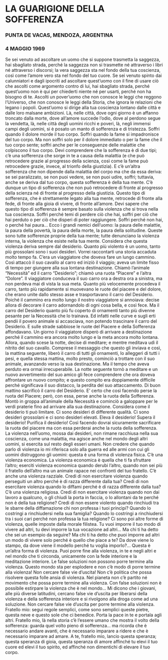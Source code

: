 # LA GUARIGIONE DELLA SOFFERENZA

### PUNTA DE VACAS, MENDOZA, ARGENTINA
### 4 MAGGIO 1969


Se sei venuto ad ascoltare un uomo che si suppone trasmetta la saggezza, hai sbagliato strada, perché la saggezza non si trasmette né attraverso i libri né attraverso i discorsi; la vera saggezza sta nel fondo della tua coscienza, così come l’amore vero sta nel fondo del tuo cuore.
Se sei venuto spinto dai calunniatori e dagli ipocriti ad ascoltare quest’uomo con il fine di usare ciò che ascolti come argomento contro di lui, hai sbagliato strada, perché quest’uomo non è qui per chiederti niente né per usarti, perché non ha bisogno di te.
Ascolti un pover’uomo che non conosce le leggi che reggono l’Universo, che non conosce le leggi della Storia, che ignora le relazioni che legano i popoli. Quest’uomo si dirige alla tua coscienza lontano dalle città e dalle loro malsane ambizioni. Là, nelle città, dove ogni giorno è un affanno troncato dalla morte, dove all’amore succede l’odio, dove al perdono segue la vendetta, là, nelle città degli uomini ricchi e poveri, là, negli immensi campi degli uomini, si è posato un manto di sofferenza e di tristezza.
Soffri quando il dolore morde il tuo corpo. Soffri quando la fame si impadronisce del tuo corpo. Ma non soffri solo per il dolore immediato o per la fame che il tuo corpo sente; soffri anche per le conseguenze delle malattie che colpiscono il tuo corpo.
Devi comprendere che la sofferenza è di due tipi; c’è una sofferenza che sorge in te a causa della malattia (e che può retrocedere grazie al progresso della scienza, così come la fame può retrocedere grazie, invece, al trionfo della giustizia). E c’è un’altra sofferenza che non dipende dalla malattia del corpo ma che da essa deriva: se sei paralizzato, se non puoi vedere, se non puoi udire, soffri; tuttavia, anche se deriva dal tuo corpo, questa sofferenza è della tua mente.
C’è dunque un tipo di sofferenza che non può retrocedere di fronte al progresso della scienza né di fronte al progresso della giustizia. Questo tipo di sofferenza, che è strettamente legato alla tua mente, retrocede di fronte alla fede, di fronte alla gioia di vivere, di fronte all’amore. Devi sapere che questo tipo di sofferenza è sempre basato sulla violenza che si trova nella tua coscienza. Soffri perché temi di perdere ciò che hai, soffri per ciò che hai perduto o per ciò che disperi di poter raggiungere. Soffri perché non hai, o perché hai paura... Ecco i grandi nemici dell’uomo: la paura delle malattie, la paura della povertà, la paura della morte, la paura della solitudine. Queste sono tutte sofferenze proprie della tua mente; tutte denunciano la violenza interna, la violenza che esiste nella tua mente. Considera che questa violenza deriva sempre dal desiderio. Quanto più violento è un uomo, tanto più grossolani sono i suoi desideri.
Vorrei raccontarti una storia accaduta molto tempo fa.
C’era un viaggiatore che doveva fare un lungo cammino. Così attaccò il suo cavallo al carro ed iniziò il viaggio; aveva un limite fisso di tempo per giungere alla sua lontana destinazione. Chiamò l’animale “Necessità” ed il carro “Desiderio”; chiamò una ruota “Piacere” e l’altra “Dolore”. Il viaggiatore conduceva il suo carro ora a destra ora a sinistra, ma non perdeva mai di vista la sua meta. Quanto più velocemente procedeva il carro, tanto più rapidamente si muovevano le ruote del piacere e del dolore, che erano unite dallo stesso asse e trasportavano il carro del Desiderio. Poiché il cammino era molto lungo il nostro viaggiatore si annoiava: decise allora di decorare il carro adornandolo di ogni cosa bella, e così fece. Ma il carro del Desiderio quanto più fu coperto di ornamenti tanto più divenne pesante per la Necessità che lo trainava. Ed infatti nelle curve e sugli erti pendii il povero animale si accasciava, non potendo trascinare il carro del Desiderio. E sulle strade sabbiose le ruote del Piacere e della Sofferenza affondavano. Un giorno il viaggiatore disperò di arrivare a destinazione perché il cammino era ancora molto lungo e la meta ancora molto lontana. Allora, quando scese la notte, decise di meditare; e mentre meditava udì il nitrito del suo cavallo. Comprese il messaggio che questo gli inviava e così, la mattina seguente, liberò il carro di tutti gli ornamenti, lo alleggerì di tutti i pesi, e quella stessa mattina, molto presto, cominciò a trottare con il suo animale, avanzando verso la sua destinazione. Ma il tempo che aveva perduto era ormai irrecuperabile. La notte seguente tornò a meditare e un nuovo avvertimento del suo amico gli fece comprendere che ora doveva affrontare un nuovo compito; e questo compito era doppiamente difficile perché significava il suo distacco, la perdita del suo attaccamento. Di buon mattino sacrificò il carro del Desiderio. E’ certo che così facendo perse la ruota del Piacere; però, con essa, perse anche la ruota della Sofferenza. Montò in groppa all’animale della Necessità e cominciò a galoppare per le verdi praterie fino ad arrivare alla sua destinazione.
Considera come il desiderio ti può limitare. Ci sono desideri di differente qualità. Ci sono desideri grossolani e ci sono desideri elevati. Eleva il desiderio! Supera il desiderio! Purifica il desiderio! Così facendo dovrai sicuramente sacrificare la ruota del piacere ma con essa perderai anche la ruota della sofferenza.
La violenza nell’uomo, mossa dai desideri, non rimane racchiusa nella sua coscienza, come una malattia, ma agisce anche nel mondo degli altri uomini, si esercita sul resto degli esseri umani. Non credere che quando parlo di violenza io mi riferisca solo alla guerra ed alle armi con cui gli uomini distruggono gli uomini: questa è una forma di violenza fisica. C’è una violenza economica. La violenza economica è quella che ti fa sfruttare l’altro; eserciti violenza economica quando derubi l’altro, quando non sei più il fratello dell’altro ma un animale rapace nei confronti del tuo fratello. C’è anche una violenza razziale. Credi di non esercitare violenza quando perseguiti un altro perché è di razza differente dalla tua? Credi di non esercitare violenza quando lo diffami perché è di razza differente dalla tua? C’è una violenza religiosa. Credi di non esercitare violenza quando non dai lavoro a qualcuno, o gli chiudi la porta in faccia, o lo allontani da te perché non è della tua religione? Credi di non essere violento quando rinchiudi tra le sbarre della diffamazione chi non professa i tuoi princìpi? Quando lo costringi a rinchiudersi nella sua famiglia? Quando lo costringi a rinchiudersi tra i suoi cari perché non professa la tua religione? Ci sono poi altre forme di violenza, quelle imposte dalla morale filistea.
Tu vuoi imporre il tuo modo di vivere ad altri, tu devi imporre la tua vocazione ad altri... Ma chi ti ha detto che sei un esempio da seguire? Ma chi ti ha detto che puoi imporre ad altri un modo di vivere solo perché è quello che piace a te? Da dove viene lo stampo, da dove viene il modello perché tu voglia imporlo?... Questa è un’altra forma di violenza. Puoi porre fine alla violenza, in te e negli altri e nel mondo che ti circonda, unicamente con la fede interiore e la meditazione interiore. Le false soluzioni non possono porre termine alla violenza. Questo mondo sta per esplodere e non c’è modo di porre termine alla violenza! Non cercare false vie d’uscita! Non c’è politica che possa risolvere questa folle ansia di violenza. Nel pianeta non c’è partito né movimento che possa porre termine alla violenza. Con false soluzioni non è possibile estirpare la violenza che è nel mondo... Mi dicono che i giovani, alle più diverse latitudini, cercano false vie d’uscita per liberarsi della violenza e della sofferenza interiore e si rivolgono alla droga come ad una soluzione. Non cercare false vie d’uscita per porre termine alla violenza.
Fratello mio: segui regole semplici, come sono semplici queste pietre, questa neve e questo sole che ci benedice. Porta la pace in te e portala agli altri. Fratello mio, là nella storia c’è l’essere umano che mostra il volto della sofferenza: guarda quel volto pieno di sofferenza... ma ricorda che è necessario andare avanti, che è necessario imparare a ridere e che è necessario imparare ad amare.
A te, fratello mio, lancio questa speranza; questa speranza di gioia, questa speranza di amore affinché tu elevi il tuo cuore ed elevi il tuo spirito, ed affinché non dimentichi di elevare il tuo corpo.